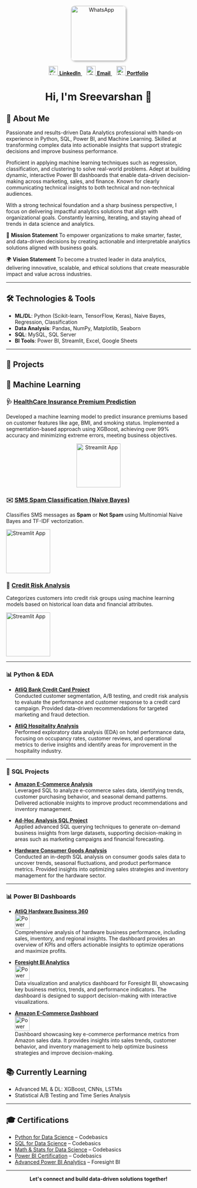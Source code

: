 <p align="center">
  <a href="https://wa.me/your-whatsapp-number">
    <img src="https://github.com/user-attachments/assets/198cb09b-595b-4e9c-98c5-e6265434c392" 
         alt="WhatsApp" 
         title="Click to chat on WhatsApp" 
         width="150" 
         style="border-radius: 10px; box-shadow: 2px 2px 5px rgba(0,0,0,0.3);" />
  </a>
</p>

<p align="center">
  <a href="https://www.linkedin.com/public-profile/settings?trk=d_flagship3_profile_self_view_public_profile" target="_blank">
    <img src="https://github.com/user-attachments/assets/39275837-813c-449f-8e57-b07d4d960102" alt="LinkedIn" width="25" />
    <strong>LinkedIn</strong>
  </a> &nbsp;&nbsp;
  <a href="mailto:itssreevarshan@gmail.com" target="_blank">
    <img src="https://github.com/user-attachments/assets/4dbcff72-493f-4f53-8455-bb5f92aedbbb" alt="Gmail" width="25" />
    <strong>Email</strong>
  </a> &nbsp;&nbsp;
  <a href="https://codebasics.io/portfolio/Sreevarshan-Sivaganam" target="_blank">
    <img src="https://github.com/user-attachments/assets/fbcd53d6-bec9-491d-821b-c70008275dcf" alt="Portfolio" width="25" />
    <strong>Portfolio</strong>
  </a>
</p>

<h1 align="center">Hi, I'm Sreevarshan 👋</h1>

## 🧠 About Me

Passionate and results-driven Data Analytics professional with hands-on experience in Python, SQL, Power BI, and Machine Learning. Skilled at transforming complex data into actionable insights that support strategic decisions and improve business performance.

Proficient in applying machine learning techniques such as regression, classification, and clustering to solve real-world problems. Adept at building dynamic, interactive Power BI dashboards that enable data-driven decision-making across marketing, sales, and finance. Known for clearly communicating technical insights to both technical and non-technical audiences.

With a strong technical foundation and a sharp business perspective, I focus on delivering impactful analytics solutions that align with organizational goals. Constantly learning, iterating, and staying ahead of trends in data science and analytics.

🚀 **Mission Statement**
To empower organizations to make smarter, faster, and data-driven decisions by creating actionable and interpretable analytics solutions aligned with business goals.

🌍 **Vision Statement**
To become a trusted leader in data analytics, delivering innovative, scalable, and ethical solutions that create measurable impact and value across industries.

---

## 🛠️ Technologies & Tools

- **ML/DL**: Python (Scikit-learn, TensorFlow, Keras), Naive Bayes, Regression, Classification  
- **Data Analysis**: Pandas, NumPy, Matplotlib, Seaborn  
- **SQL**: MySQL, SQL Server  
- **BI Tools**: Power BI, Streamlit, Excel, Google Sheets  

---

## 🚀 Projects

## 🔬 Machine Learning 

### 🩺 [HealthCare Insurance Premium Prediction](https://github.com/Sreevarshan-fin/HealthCare-Insurance-Premium-Prediction)

Developed a machine learning model to predict insurance premiums based on customer features like age, BMI, and smoking status. Implemented a segmentation-based approach using XGBoost, achieving over 99% accuracy and minimizing extreme errors, meeting business objectives.

<p align="center">
  <a href="https://ml-healthcare-premium-prediction-7qrpw78zqct4zhdm7u8v2d.streamlit.app/" target="_blank">
    <img src="https://streamlit.io/images/brand/streamlit-logo-primary-colormark-darktext.png" alt="Streamlit App" width="120"/>
  </a>
</p>



### ✉️ [SMS Spam Classification (Naive Bayes)](https://github.com/Sreevarshan-fin/SMS-Spam-Classification-Using-Naive-Bayes)

Classifies SMS messages as **Spam** or **Not Spam** using Multinomial Naive Bayes and TF-IDF vectorization.

<p>
  <a href="https://sms-spam-classification-using-naive-bayes-sjwvf85xws5rdvz86bz3.streamlit.app/" target="_blank">
    <img src="https://streamlit.io/images/brand/streamlit-logo-primary-colormark-darktext.png" alt="Streamlit App" width="120"/>
  </a>
</p>



### 🏦 [Credit Risk Analysis](https://github.com/Sreevarshan-fin/Credit-Risk-Analysis)

Categorizes customers into credit risk groups using machine learning models based on historical loan data and financial attributes.

<p>
  <a href="https://credit-risk-analysis-jj3vtj43niyqoxbokhujxx.streamlit.app/" target="_blank">
    <img src="https://streamlit.io/images/brand/streamlit-logo-primary-colormark-darktext.png" alt="Streamlit App" width="120"/>
  </a>
</p>


---

### 📊 **Python & EDA**

- **[AtliQ Bank Credit Card Project](https://github.com/Sreevarshan-fin/AtliQ-Bank--Credit-Card-Project)**  
  Conducted customer segmentation, A/B testing, and credit risk analysis to evaluate the performance and customer response to a credit card campaign. Provided data-driven recommendations for targeted marketing and fraud detection.

- **[AtliQ Hospitality Analysis](https://github.com/Sreevarshan-fin/AtliQ-Hospitality-Analysis)**  
  Performed exploratory data analysis (EDA) on hotel performance data, focusing on occupancy rates, customer reviews, and operational metrics to derive insights and identify areas for improvement in the hospitality industry.

---

### 🧮 **SQL Projects**

- **[Amazon E-Commerce Analysis](https://github.com/Sreevarshan-fin/SQL-Project---Amazon-E-Commerce)**  
  Leveraged SQL to analyze e-commerce sales data, identifying trends, customer purchasing behavior, and seasonal demand patterns. Delivered actionable insights to improve product recommendations and inventory management.

- **[Ad-Hoc Analysis SQL Project](https://github.com/Sreevarshan-fin/SQL-Project-Ad-Hoc-Analysis)**  
  Applied advanced SQL querying techniques to generate on-demand business insights from large datasets, supporting decision-making in areas such as marketing campaigns and financial forecasting.

- **[Hardware Consumer Goods Analysis](https://github.com/Sreevarshan-fin/AtliQ-Hardware-Consumer-Goods-Analysis-FY2020-2021-)**  
  Conducted an in-depth SQL analysis on consumer goods sales data to uncover trends, seasonal fluctuations, and product performance metrics. Provided insights into optimizing sales strategies and inventory management for the hardware sector.

---

### 📊 **Power BI Dashboards**

- **[AtliQ Hardware Business 360](https://github.com/Sreevarshan-fin/AtliQ-Hardware-Business-360)**  
  [<img src="https://img.icons8.com/color/48/000000/power-bi.png" alt="Power BI Live App" title="View Power BI Dashboard" width="40"/>](https://app.powerbi.com/view?r=eyJrIjoiZmI3MDQwMjktZTA3Zi00ZmM3LWIyNzQtZmEzZmNhMjBiM2U1IiwidCI6ImM2ZTU0OWIzLTVmNDUtNDAzMi1hYWU5LWQ0MjQ0ZGM1YjJjNCJ9)  
  Comprehensive analysis of hardware business performance, including sales, inventory, and regional insights. The dashboard provides an overview of KPIs and offers actionable insights to optimize operations and maximize profits.

- **[Foresight BI Analytics](https://github.com/Sreevarshan-fin/Foresight-BI-Analytics)**  
  [<img src="https://img.icons8.com/color/48/000000/power-bi.png" alt="Power BI Live App" title="View Power BI Dashboard" width="40"/>](https://app.powerbi.com/view?r=eyJrIjoiYmYwZmY2MDctYzkwZi00ZWZmLWJiZjItNDA0NzY0YjdhNWY4IiwidCI6ImM2ZTU0OWIzLTVmNDUtNDAzMi1hYWU5LWQ0MjQ0ZGM1YjJjNCJ9)  
  Data visualization and analytics dashboard for Foresight BI, showcasing key business metrics, trends, and performance indicators. The dashboard is designed to support decision-making with interactive visualizations.

- **[Amazon E-Commerce Dashboard](https://github.com/Sreevarshan-fin/SQL-Project---Amazon-E-Commerce)**  
  [<img src="https://img.icons8.com/color/48/000000/power-bi.png" alt="Power BI Live App" title="View Power BI Dashboard" width="40"/>](https://app.powerbi.com/view?r=eyJrIjoiODNjNjllNmUtOTg3My00NDU4LWFjOGMtNjQ1NmVjZGI3MWNmIiwidCI6ImM2ZTU0OWIzLTVmNDUtNDAzMi1hYWU5LWQ0MjQ0ZGM1YjJjNCJ9)  
  Dashboard showcasing key e-commerce performance metrics from Amazon sales data. It provides insights into sales trends, customer behavior, and inventory management to help optimize business strategies and improve decision-making.


## 📚 Currently Learning

- Advanced ML & DL: XGBoost, CNNs, LSTMs  
- Statistical A/B Testing and Time Series Analysis  

---

## 🎓 Certifications

- [Python for Data Science](https://codebasics.io/certificate/CB-48-495191) – Codebasics  
- [SQL for Data Science](https://codebasics.io/certificate/CB-50-495191) – Codebasics  
- [Math & Stats for Data Science](https://codebasics.io/certificate/CB-63-495191) – Codebasics  
- [Power BI Certification](https://codebasics.io/certificate/CB-49-495191) – Codebasics  
- [Advanced Power BI Analytics](https://training.foresightbi.com.ng/certificates/rihluvmyez) – Foresight BI  

---

<p align="center"><strong>Let's connect and build data-driven solutions together!</strong></p>

